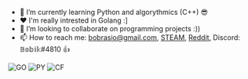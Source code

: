 
- 🔭 I’m currently learning Python and algorythmics (C++) 😎
- ❤️ I'm really intrested in Golang :]
- 👯 I’m looking to collaborate on programming projects :))
- 📫 How to reach me: bobrasio@gmail.com, [STEAM](https://steamcommunity.com/id/pibux), [Reddit](https://www.reddit.com/user/pibuxd), Discord: 𝔹𝕠𝕓𝕚𝕜#4810 👍

![GO](https://golang.org/lib/godoc/images/go-logo-blue.svg) ![PY](https://external-content.duckduckgo.com/iu/?u=https%3A%2F%2Fwww.python.org%2Fstatic%2Fopengraph-icon-200x200.png&f=1&nofb=1)
![CF](https://external-content.duckduckgo.com/iu/?u=http%3A%2F%2Fcodeforces.com%2Fpredownloaded%2F9a%2F6e%2F9a6eb69d57ad3f1f2f39eeb386e5a568e84416e3.png&f=1&nofb=1)
